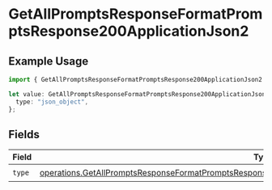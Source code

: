 # GetAllPromptsResponseFormatPromptsResponse200ApplicationJson2

## Example Usage

```typescript
import { GetAllPromptsResponseFormatPromptsResponse200ApplicationJson2 } from "@orq-ai/node/models/operations";

let value: GetAllPromptsResponseFormatPromptsResponse200ApplicationJson2 = {
  type: "json_object",
};
```

## Fields

| Field                                                                                                                                                                                                                          | Type                                                                                                                                                                                                                           | Required                                                                                                                                                                                                                       | Description                                                                                                                                                                                                                    |
| ------------------------------------------------------------------------------------------------------------------------------------------------------------------------------------------------------------------------------ | ------------------------------------------------------------------------------------------------------------------------------------------------------------------------------------------------------------------------------ | ------------------------------------------------------------------------------------------------------------------------------------------------------------------------------------------------------------------------------ | ------------------------------------------------------------------------------------------------------------------------------------------------------------------------------------------------------------------------------ |
| `type`                                                                                                                                                                                                                         | [operations.GetAllPromptsResponseFormatPromptsResponse200ApplicationJSONResponseBodyItems1VersionsType](../../models/operations/getallpromptsresponseformatpromptsresponse200applicationjsonresponsebodyitems1versionstype.md) | :heavy_check_mark:                                                                                                                                                                                                             | N/A                                                                                                                                                                                                                            |